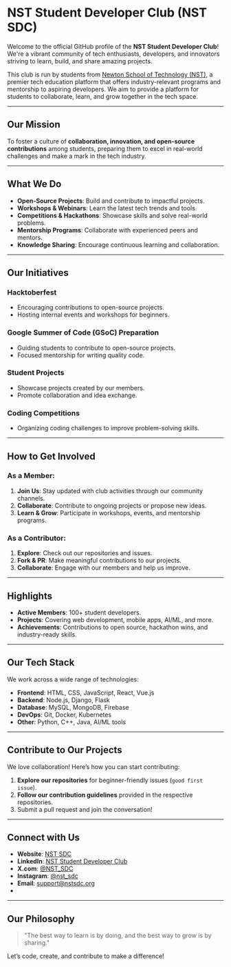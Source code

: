 # NST Student Developer Club (NST SDC)

Welcome to the official GitHub profile of the **NST Student Developer Club**! We're a vibrant community of tech enthusiasts, developers, and innovators striving to learn, build, and share amazing projects.

This club is run by students from [Newton School of Technology (NST)](https://www.newtonschool.co/newton-school-of-technology-nst/home), a premier tech education platform that offers industry-relevant programs and mentorship to aspiring developers. We aim to provide a platform for students to collaborate, learn, and grow together in the tech space.

---

##  **Our Mission**
To foster a culture of **collaboration, innovation, and open-source contributions** among students, preparing them to excel in real-world challenges and make a mark in the tech industry.

---

## **What We Do**
- **Open-Source Projects**: Build and contribute to impactful projects.
- **Workshops & Webinars**: Learn the latest tech trends and tools.
- **Competitions & Hackathons**: Showcase skills and solve real-world problems.
- **Mentorship Programs**: Collaborate with experienced peers and mentors.
- **Knowledge Sharing**: Encourage continuous learning and collaboration.

---

##  **Our Initiatives**
###  **Hacktoberfest**
- Encouraging contributions to open-source projects.
- Hosting internal events and workshops for beginners.
  
### **Google Summer of Code (GSoC) Preparation**
- Guiding students to contribute to open-source projects.
- Focused mentorship for writing quality code.

### **Student Projects**
- Showcase projects created by our members.
- Promote collaboration and idea exchange.

### **Coding Competitions**
- Organizing coding challenges to improve problem-solving skills.

---

## **How to Get Involved**
### As a Member:
1. **Join Us**: Stay updated with club activities through our community channels.
2. **Collaborate**: Contribute to ongoing projects or propose new ideas.
3. **Learn & Grow**: Participate in workshops, events, and mentorship programs.

### As a Contributor:
1. **Explore**: Check out our repositories and issues.
2. **Fork & PR**: Make meaningful contributions to our projects.
3. **Collaborate**: Engage with our members and help us improve.

---

## **Highlights**
- **Active Members**: 100+ student developers.
- **Projects**: Covering web development, mobile apps, AI/ML, and more.
- **Achievements**: Contributions to open source, hackathon wins, and industry-ready skills.

---

##  **Our Tech Stack**
We work across a wide range of technologies:
- **Frontend**: HTML, CSS, JavaScript, React, Vue.js
- **Backend**: Node.js, Django, Flask
- **Database**: MySQL, MongoDB, Firebase
- **DevOps**: Git, Docker, Kubernetes
- **Other**: Python, C++, Java, AI/ML tools

---

## **Contribute to Our Projects**
We love collaboration! Here’s how you can start contributing:
1. **Explore our repositories** for beginner-friendly issues (`good first issue`).
2. **Follow our contribution guidelines** provided in the respective repositories.
3. Submit a pull request and join the conversation!

---

## **Connect with Us**
- **Website**: [NST SDC](https://nstsdc.org)
- **LinkedIn**: [NST Student Developer Club](https://www.linkedin.com/company/nst-sdc/)
- **X.com**: [@NST_SDC](https://x.com/NSTSDC_)
- **Instagram**: [@nst_sdc](https://www.instagram.com/devclub.nst/)
- **Email**: support@nstsdc.org
- 

---

## **Our Philosophy**
> "The best way to learn is by doing, and the best way to grow is by sharing."

Let’s code, create, and contribute to make a difference! 
